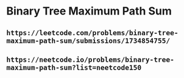 # Binary Tree Maximum Path Sum

## `https://leetcode.com/problems/binary-tree-maximum-path-sum/submissions/1734854755/`

## `https://neetcode.io/problems/binary-tree-maximum-path-sum?list=neetcode150`
